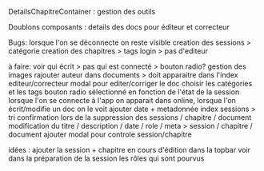 DetailsChapitreContainer :
    gestion des outils

Doublons composants :
    details des docs pour éditeur et correcteur

Bugs:
    lorsque l'on se déconnecte on reste visible 
    creation des sessions > catégorie
    creation des chapitres > tags
    login > pas d'editeur


à faire:
    voir qui écrit > pas qui est connecté > bouton radio?
    gestion des images
    rajouter auteur dans documents > doit apparaitre dans l'index editeur/correcteur
    modal pour editer/corriger le doc
    choisir les catégories et les tags
    bouton radio sélectionné en fonction de l'état de la session
    lorsque l'on se connecte à l'app on apparait dans online, lorsque l'on écrit/modifie un doc on le voit
    ajouter date + metadonnée index sessions > tri
    confirmation lors de la suppression des sessions / chapitre / document
    modification du titre / description / date / role / meta > session / chapitre / document
    ajouter modal pour controle session/chapitre


idées :
    ajouter la session + chapitre en cours d'édition dans la topbar
    voir dans la préparation de la session les rôles qui sont pourvus
